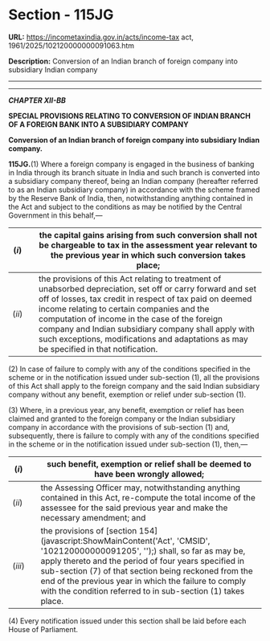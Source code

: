 # Section - 115JG

**URL:** https://incometaxindia.gov.in/acts/income-tax act, 1961/2025/102120000000091063.htm

**Description:** Conversion of an Indian branch of foreign company into subsidiary Indian company

---

****  
  
_**CHAPTER XII-BB**_

**SPECIAL PROVISIONS RELATING TO CONVERSION OF INDIAN BRANCH OF A FOREIGN BANK INTO A SUBSIDIARY COMPANY**

**Conversion of an Indian branch of foreign company into subsidiary Indian company.**

**115JG.**(1) Where a foreign company is engaged in the business of banking in India through its branch situate in India and such branch is converted into a subsidiary company thereof, being an Indian company (hereafter referred to as an Indian subsidiary company) in accordance with the scheme framed by the Reserve Bank of India, then, notwithstanding anything contained in the Act and subject to the conditions as may be notified by the Central Government in this behalf,—

(_i_)|  |  the capital gains arising from such conversion shall not be chargeable to tax in the assessment year relevant to the previous year in which such conversion takes place;  
---|---|---  
(_ii_)|  |  the provisions of this Act relating to treatment of unabsorbed depreciation, set off or carry forward and set off of losses, tax credit in respect of tax paid on deemed income relating to certain companies and the computation of income in the case of the foreign company and Indian subsidiary company shall apply with such exceptions, modifications and adaptations as may be specified in that notification.  
  
(2) In case of failure to comply with any of the conditions specified in the scheme or in the notification issued under sub-section (1), all the provisions of this Act shall apply to the foreign company and the said Indian subsidiary company without any benefit, exemption or relief under sub-section (1).

(3) Where, in a previous year, any benefit, exemption or relief has been claimed and granted to the foreign company or the Indian subsidiary company in accordance with the provisions of sub-section (1) and, subsequently, there is failure to comply with any of the conditions specified in the scheme or in the notification issued under sub-section (1), then,—

(_i_)|  |  such benefit, exemption or relief shall be deemed to have been wrongly allowed;  
---|---|---  
(_ii_)|  |  the Assessing Officer may, notwithstanding anything contained in this Act, re-compute the total income of the assessee for the said previous year and make the necessary amendment; and  
(_iii_)|  |  the provisions of [section 154](javascript:ShowMainContent\('Act', 'CMSID', '102120000000091205', ''\);) shall, so far as may be, apply thereto and the period of four years specified in sub-section (7) of that section being reckoned from the end of the previous year in which the failure to comply with the condition referred to in sub-section (1) takes place.  
  
(4) Every notification issued under this section shall be laid before each House of Parliament.